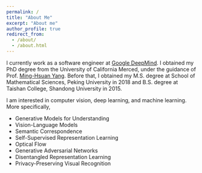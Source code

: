 ```yaml
---
permalink: /
title: "About Me"
excerpt: "About me"
author_profile: true
redirect_from:
  - /about/
  - /about.html
---
```


I currently work as a software engineer at [Google DeepMind](https://deepmind.google). I obtained my PhD degree from the University of California Merced, under the guidance of Prof. [Ming-Hsuan Yang](http://faculty.ucmerced.edu/mhyang/).
Before that, I obtained my M.S. degree at School of Mathematical Sciences, Peking University in 2018 and B.S. degree at Taishan College, Shandong University in 2015.

I am interested in computer vision, deep learning, and machine learning.
More specifically,
- Generative Models for Understanding
- Vision-Language Models
- Semantic Correspondence
- Self-Supervised Representation Learning
- Optical Flow
- Generative Adversarial Networks
- Disentangled Representation Learning
- Privacy-Preserving Visual Recognition

